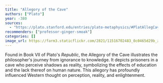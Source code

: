 ```yaml
---
title: "Allegory of the Cave"
authors: ["Plato"]
year: -380
sources:
  - "https://plato.stanford.edu/entries/plato-metaphysics/#PlatAllegCave"
recommenders: ["professor-ginger-smoak"]
categories: []
image_url: https://farm3.staticflickr.com/2821/11516702483_0c0465d29b_z.jpg
---
```


Found in Book VII of Plato's *Republic*, the Allegory of the Cave illustrates the philosopher's journey from ignorance to knowledge. It depicts prisoners in a cave who perceive shadows as reality, symbolizing the effects of education and the lack thereof on human nature. This allegory has profoundly influenced Western thought on perception, reality, and enlightenment.
